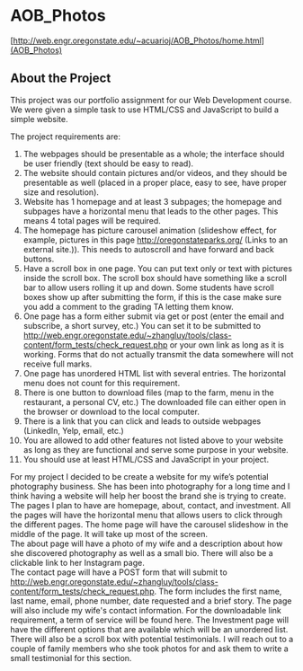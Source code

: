 # AOB_Photos 
[http://web.engr.oregonstate.edu/~acuarioj/AOB_Photos/home.html](AOB_Photos)

## About the Project

This project was our portfolio assignment for our Web Development course. We were given a simple task to use HTML/CSS and JavaScript to build a simple website.

The project requirements are:

1. The webpages should be presentable as a whole; the interface should be user friendly (text should be easy to read).
2. The website should contain pictures and/or videos, and they should be presentable as well (placed in a proper place, easy to see, have proper size and resolution).
3. Website has 1 homepage and at least 3 subpages; the homepage and subpages have a horizontal menu that leads to the other pages. This means 4 total pages will be required.
4. The homepage has picture carousel animation (slideshow effect, for example, pictures in this page http://oregonstateparks.org/ (Links to an external site.)). This needs to autoscroll and have forward and back buttons.
5. Have a scroll box in one page. You can put text only or text with pictures inside the scroll box.  The scroll box should have something like a scroll bar to allow users rolling it up and down. Some students have scroll boxes show up after submitting the form, if this is the case make sure you add a comment to the grading TA letting them know.
6. One page has a form either submit via get or post (enter the email and subscribe, a short survey, etc.)  You can set it to be submitted to http://web.engr.oregonstate.edu/~zhangluy/tools/class-content/form_tests/check_request.php or your own link as long as it is working. Forms that do not actually transmit the data somewhere will not receive full marks.
7. One page has unordered HTML list with several entries. The horizontal menu does not count for this requirement.
8. There is one button to download files (map to the farm, menu in the restaurant, a personal CV, etc.) The downloaded file can either open in the browser or download to the local computer.
9. There is a link that you can click and leads to outside webpages (LinkedIn, Yelp, email, etc.)
10. You are allowed to add other features not listed above to your website as long as they are functional and serve some purpose in your website.
11. You should use at least HTML/CSS and JavaScript in your project.

For my project I decided to be create a website for my wife’s potential photography business.  She has been into photography for a long time and I think having a website will help her boost the brand she is trying to create. 
The pages I plan to have are homepage, about, contact, and investment.  All the pages will have the horizontal menu that allows users to click through the different pages.
The home page will have the carousel slideshow in the middle of the page. It will take up most of the screen.   
The about page will have a photo of my wife and a description about how she discovered photography as well as a small bio. There will also be a clickable link to her Instagram page.  
The contact page will have a POST form that will submit to http://web.engr.oregonstate.edu/~zhangluy/tools/class-content/form_tests/check_request.php.  The form includes the first name, last name, email, phone number, date requested and a brief story. The page will also include my wife's contact information. For the downloadable link requirement, a term of service will be found here.
The Investment page will have the different options that are available which will be an unordered list. There will also be a scroll box with potential testimonials. I will reach out to a couple of family members who she took photos for and ask them to write a small testimonial for this section.
